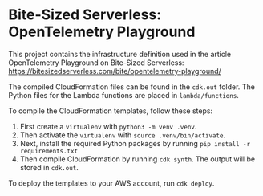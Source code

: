 # Bite-Sized Serverless: OpenTelemetry Playground

This project contains the infrastructure definition used in the article OpenTelemetry Playground on Bite-Sized Serverless: https://bitesizedserverless.com/bite/opentelemetry-playground/

The compiled CloudFormation files can be found in the `cdk.out` folder. The Python files for the Lambda functions are placed in `lambda/functions`.

To compile the CloudFormation templates, follow these steps:

1. First create a `virtualenv` with `python3 -m venv .venv`.
2. Then activate the `virtualenv` with `source .venv/bin/activate`.
3. Next, install the required Python packages by running `pip install -r requirements.txt`
4. Then compile CloudFormation by running `cdk synth`. The output will be stored in `cdk.out`.

To deploy the templates to your AWS account, run `cdk deploy`.
